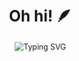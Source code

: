 <div align="center">
  
<h1>Oh hi! 🪶</h1>
  
<p>
  <img src="https://readme-typing-svg.demolab.com?font=JetBrains+Mono&size=22&pause=0.5&color=F3F3F3&center=true&vCenter=true&width=500&lines=I'm+b4dr47" alt="Typing SVG" />
</p>
